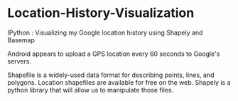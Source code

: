 Location-History-Visualization
==============================

IPython : Visualizing my Google location history using Shapely and Basemap

Android appears to upload a GPS location every 60 seconds to Google's servers.

Shapefile is a widely-used data format for describing points, lines, and polygons. Location shapefiles are available for free on the web. Shapely is a python library that will allow us to manipulate those files.
